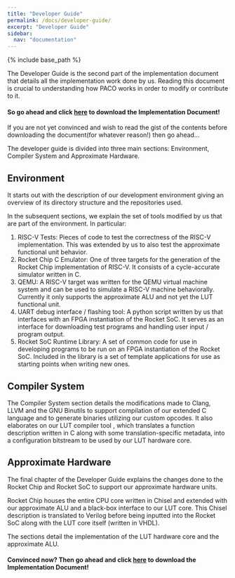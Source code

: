 ```yaml
---
title: "Developer Guide"
permalink: /docs/developer-guide/
excerpt: "Developer Guide"
sidebar:
  nav: "documentation"
---
```


{% include base_path %}

The Developer Guide is the second part of the implementation document that details all the implementation work done by us. 
Reading this document is crucial to understanding how PACO works in order to modify or contribute to it.

#### So go ahead and click [here](/paco-cpu/docs/impl-doc.pdf) to download the Implementation Document!

If you are not yet convinced and wish to read the gist of the contents before downloading the document(for whatever reason!) then go ahead...

The developer guide is divided into three main sections:
Environment, Compiler System and Approximate Hardware.

## Environment

It starts out with the description of our development environment giving an 
overview of its directory structure and the repositories used.  

In the subsequent sections, we explain the set of tools modified by us that are
part of the environment. In particular:  

1. RISC-V Tests: Pieces of code to test the correctness of the RISC-V implementation. This was extended by us to also test the approximate functional unit behavior.
2. Rocket Chip C Emulator: One of three targets for the generation of the Rocket Chip implementation of RISC-V. It consists of a cycle-accurate simulator written in C.
3. QEMU: A RISC-V target was written for the QEMU virtual machine system and can be used to simulate a RISC-V machine behaviorally. Currently it only supports the approximate ALU and not yet the LUT functional unit. 
4. UART debug interface / flashing tool: A python script written by us that interfaces with an FPGA instantiation of the Rocket SoC. It serves as an interface for downloading test programs and handling user input / program output.
5. Rocket SoC Runtime Library: A set of common code for use in developing programs to be run on an FPGA instantiation of the Rocket SoC. Included in the library is a set of template applications for use as starting points when writing new ones.

## Compiler System
The Compiler System section details the modifications made to Clang, LLVM and the GNU Binutils to support compilation of our extended C language and to generate binaries utilizing our custom opcodes. It also elaborates on our LUT compiler tool , which translates a function description written in C along with some translation-specific metadata, into a configuration bitstream to be used by our LUT hardware core.

## Approximate Hardware
The final chapter of the Developer Guide explains the changes done to the Rocket Chip and Rocket SoC to support our approximate hardware units.   

Rocket Chip houses the entire CPU core written in Chisel and extended with our approximate ALU and a black-box interface to our LUT core. This Chisel description is translated to Verilog before being inputted into the Rocket SoC
along with the LUT core itself (written in VHDL).   

The sections detail the implementation of the LUT hardware core and the approximate ALU.

#### Convinced now? Then go ahead and click [here](/paco-cpu/docs/impl-doc.pdf) to download the Implementation Document!

